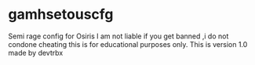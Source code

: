 # gamhsetouscfg
Semi rage config for Osiris
I am not liable if you get banned ,i do not condone cheating this is for educational purposes only.
This is version 1.0
made by devtrbx
